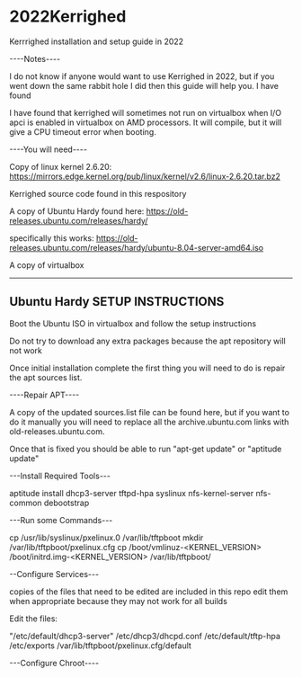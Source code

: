 # 2022Kerrighed
Kerrrighed installation and setup guide in 2022

----Notes---- 

I do not know if anyone would want to use Kerrighed in 2022, but if you went down the same rabbit hole I did then this guide will help you. 
I have found

I have found that kerrighed will sometimes not run on virtualbox when I/O apci is enabled in virtualbox on AMD processors. It will compile, but it will give a CPU timeout error when booting.  





----You will need----

Copy of linux kernel 2.6.20: https://mirrors.edge.kernel.org/pub/linux/kernel/v2.6/linux-2.6.20.tar.bz2

Kerrighed source code found in this respository

A copy of Ubuntu Hardy found here: https://old-releases.ubuntu.com/releases/hardy/

specifically this works: https://old-releases.ubuntu.com/releases/hardy/ubuntu-8.04-server-amd64.iso 

A copy of virtualbox


-------------------------------
Ubuntu Hardy SETUP INSTRUCTIONS
------------------------------

Boot the Ubuntu ISO in virtualbox and follow the setup instructions

Do not try to download any extra packages because the apt repository will not work

Once initial installation complete the first thing you will need to do is repair the apt sources list.

----Repair APT----

A copy of the updated sources.list file can be found here, but if you want to do it manually you will need to replace all the archive.ubuntu.com links with old-releases.ubuntu.com. 

Once that is fixed you should be able to run "apt-get update" or "aptitude update"

---Install Required Tools---

 aptitude install dhcp3-server tftpd-hpa syslinux nfs-kernel-server nfs-common debootstrap
 
 
 ---Run some Commands---
 
 cp /usr/lib/syslinux/pxelinux.0 /var/lib/tftpboot
 mkdir /var/lib/tftpboot/pxelinux.cfg
 cp /boot/vmlinuz-<KERNEL_VERSION> /boot/initrd.img-<KERNEL_VERSION> /var/lib/tftpboot/
 
 
 
 
--Configure Services---

copies of the files that need to be edited are included in this repo
edit them when appropriate because they may not work for all builds

Edit the files: 

"/etc/default/dhcp3-server"
 /etc/dhcp3/dhcpd.conf
 /etc/default/tftp-hpa
 /etc/exports
 /var/lib/tftpboot/pxelinux.cfg/default


---Configure Chroot----











